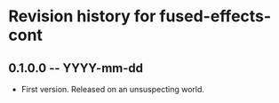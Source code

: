 # Revision history for fused-effects-cont

## 0.1.0.0 -- YYYY-mm-dd

* First version. Released on an unsuspecting world.
